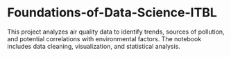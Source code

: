 # Foundations-of-Data-Science-ITBL

This project analyzes air quality data to identify trends, sources of pollution, and potential correlations with environmental factors. The notebook includes data cleaning, visualization, and statistical analysis.
